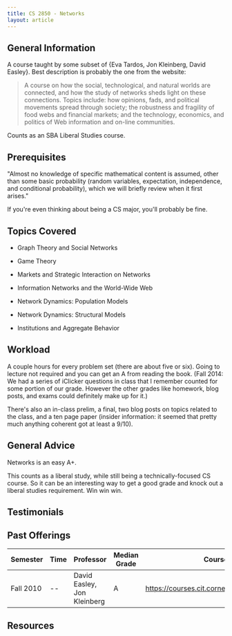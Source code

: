 ```yaml
---
title: CS 2850 - Networks
layout: article
---
```


## General Information

A course taught by some subset of {Eva Tardos, Jon Kleinberg, David Easley}. Best description is probably the one from the website:

 > A course on how the social, technological, and natural worlds are connected, and how the study of networks sheds light on these connections. Topics include: how opinions, fads, and political movements spread through society; the robustness and fragility of food webs and financial markets; and the technology, economics, and politics of Web information and on-line communities.

Counts as an SBA Liberal Studies course.

## Prerequisites

"Almost no knowledge of specific mathematical content is assumed, other than some basic probability (random variables, expectation, independence, and conditional probability), which we will briefly review when it first arises."

If you're even thinking about being a CS major, you'll probably be fine.

## Topics Covered

 -  Graph Theory and Social Networks

 -  Game Theory

 -  Markets and Strategic Interaction on Networks

 -  Information Networks and the World-Wide Web

 -  Network Dynamics: Population Models

 -  Network Dynamics: Structural Models

 -  Institutions and Aggregate Behavior

## Workload

A couple hours for every problem set (there are about five or six). Going to lecture not required and you can get an A from reading the book. (Fall 2014: We had a series of iClicker questions in class that I remember counted for some portion of our grade. However the other grades like homework, blog posts, and exams could definitely make up for it.)

There's also an in-class prelim, a final, two blog posts on topics related to the class, and a ten page paper (insider information: it seemed that pretty much anything coherent got at least a 9/10).

## General Advice

Networks is an easy A+.

This counts as a liberal study, while still being a technically-focused CS course. So it can be an interesting way to get a good grade and knock out a liberal studies requirement. Win win win.

## Testimonials

## Past Offerings

| Semester | Time | Professor | Median Grade | Course Page | 
| --- | --- | --- | --- | --- | 
| Fall 2010 | -- | David Easley, Jon Kleinberg | A | https://courses.cit.cornell.edu/info2040_2010fa/ |

## Resources

